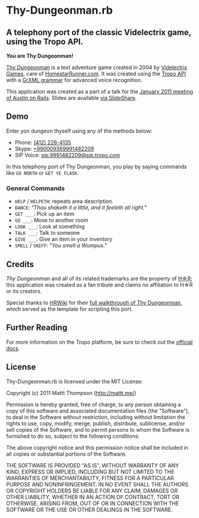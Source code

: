 # Thy-Dungeonman.rb
## A telephony port of the classic Videlectrix game, using the Tropo API.

**_You_ are Thy Dungeonman!**

[Thy Dungeonman](http://www.homestarrunner.com/dungeonman.html) is a text adventure game created in 2004 by [Videlectrix Games](http://videlectrix.com/), care of [HomestarRunner.com](http://www.homestarrunner.com/). It was created using the [Tropo API](http://tropo.com) with a [GrXML grammar](http://www.w3.org/TR/speech-grammar/) for advanced voice recognition.

This application was created as a part of a talk for the [January 2011 meeting of Austin on Rails](http://austinonrails.org/past/2011/1/9/meeting_tuesday_january_25_2010_700900_pm/). Slides are available [via SlideShare](http://www.slideshare.net/matttthompson/ring-ring-hello-oh-honey-its-for-you-yeah-i-have-the-future-on-the-line-and-it-wants-to-talk-to-you).

## Demo

Enter yon dungeon thyself using any of the methods below:

- Phone: [(412) 228-4135](tel:+14122284135)
- Skype: [+990009369991482209](skype:+990009369991482209?call)
- SIP Voice: [sip:9991482209@sip.tropo.com](sip:9991482209@sip.tropo.com)

In this telephony port of Thy Dungeonman, you play by saying commands like `GO NORTH` or `GET YE FLASK`. 

### General Commands

- `HELP` / `HELPETH`: repeats area description.
- `DANCE`: *"Thou shaketh it a little, and it feeleth all right."*
- `GET ___`: Pick up an item
- `GO ___`: Move to another room
- `LOOK ___`: Look at something
- `TALK ___`: Talk to someone
- `GIVE ___`: Give an item in your inventory
- `SMELL` / `SNIFF`: *"You smell a Wumpus."*

## Credits

*Thy Dungeonman* and all of its related trademarks are the property of [H☆R]((http://www.homestarrunner.com/)); this application was created as a fan tribute and claims no affiliation to H☆R or its creators. 

Special thanks to [HRWiki]("http://www.hrwiki.org/") for their [full walkthrough of Thy Dungeonman](http://www.hrwiki.org/wiki/Thy_Dungeonman), which served as the template for scripting this port.

## Further Reading

For more information on the Tropo platform, be sure to check out the [official docs](https://www.tropo.com/docs/).

## License

Thy-Dungeonman.rb is licensed under the MIT License:

  Copyright (c) 2011 Mattt Thompson (http://mattt.me/)

  Permission is hereby granted, free of charge, to any person obtaining a copy
  of this software and associated documentation files (the "Software"), to deal
  in the Software without restriction, including without limitation the rights
  to use, copy, modify, merge, publish, distribute, sublicense, and/or sell
  copies of the Software, and to permit persons to whom the Software is
  furnished to do so, subject to the following conditions:

  The above copyright notice and this permission notice shall be included in
  all copies or substantial portions of the Software.

  THE SOFTWARE IS PROVIDED "AS IS", WITHOUT WARRANTY OF ANY KIND, EXPRESS OR
  IMPLIED, INCLUDING BUT NOT LIMITED TO THE WARRANTIES OF MERCHANTABILITY,
  FITNESS FOR A PARTICULAR PURPOSE AND NONINFRINGEMENT. IN NO EVENT SHALL THE
  AUTHORS OR COPYRIGHT HOLDERS BE LIABLE FOR ANY CLAIM, DAMAGES OR OTHER
  LIABILITY, WHETHER IN AN ACTION OF CONTRACT, TORT OR OTHERWISE, ARISING FROM,
  OUT OF OR IN CONNECTION WITH THE SOFTWARE OR THE USE OR OTHER DEALINGS IN
  THE SOFTWARE.
